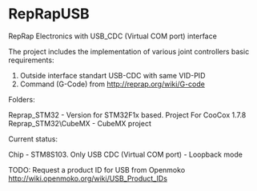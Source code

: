 # RepRapUSB
RepRap Electronics with USB_CDC (Virtual COM port) interface

The project includes the implementation of various joint controllers basic requirements:
1. Outside interface standart USB-CDC with same VID-PID
2. Command (G-Code) from http://reprap.org/wiki/G-code

Folders:
 
 Reprap_STM32 - Version for STM32F1x based. Project For CooCox 1.7.8
 Reprap_STM32\CubeMX - CubeMX project

Current status:

Chip - STM8S103. 
Only USB CDC (Virtual COM port) - Loopback mode

TODO: Request a product ID for USB from Openmoko http://wiki.openmoko.org/wiki/USB_Product_IDs
